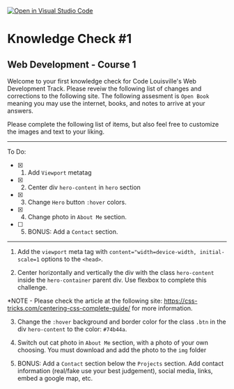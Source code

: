 [![Open in Visual Studio Code](https://classroom.github.com/assets/open-in-vscode-c66648af7eb3fe8bc4f294546bfd86ef473780cde1dea487d3c4ff354943c9ae.svg)](https://classroom.github.com/online_ide?assignment_repo_id=7977906&assignment_repo_type=AssignmentRepo)
# Knowledge Check #1
## Web Development - Course 1

Welcome to your first knowledge check for Code Louisville's Web Development Track. Please reveiw the following list of changes and corrections to the following site. The following assesment is `Open Book` meaning you may use the internet, books, and notes to arrive at your answers.


Please complete the following list of items, but also feel free to customize the images and text to your liking.

---

To Do:

- [x] 1. Add `Viewport` metatag
- [x] 2. Center div `hero-content` in `hero` section
- [x] 3. Change `Hero` button `:hover` colors.
- [x] 4. Change photo in `About Me` section.
- [ ] 5. BONUS: Add a `Contact` section.

---

1. Add the `viewport` meta tag with `content="width=device-width, initial-scale=1` options to the `<head>`.

2. Center horizontally and vertically the div with the class `hero-content` inside the `hero-container` parent div. Use flexbox to complete this challenge.

*NOTE - Please check the article at the following site: https://css-tricks.com/centering-css-complete-guide/ for more information.

3. Change the `:hover` background and border color for the class `.btn` in the div `hero-content` to the color: `#74b44a`.

4. Switch out cat photo in `About Me` section, with a photo of your own choosing. You must download and add the photo to the `img` folder

5. BONUS: Add a `Contact` section below the `Projects` section. Add contact information (real/fake use your best judgement), social media, links, embed a google map, etc.